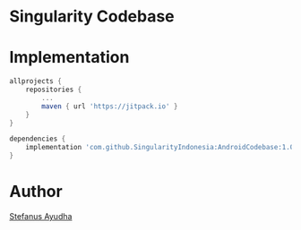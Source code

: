 # Singularity Codebase

# Implementation
```groovy
allprojects {
    repositories {
        ...
        maven { url 'https://jitpack.io' }
    }
}

dependencies {
    implementation 'com.github.SingularityIndonesia:AndroidCodebase:1.0.1'
}
```

# Author
[Stefanus Ayudha](https://github.com/stefanusayudha)